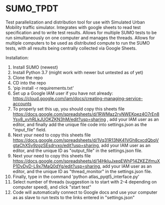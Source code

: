 # SUMO_TPDT
Test parallelization and distribution tool for use with Simulated Urban Mobility traffic simulator. Integrates with google sheets to read test specification and to write test results. Allows for multiple SUMO tests to be run simultaneously on one computer and manages the threads. Allows for multiple computers to be used as distributed compute to run the SUMO tests, with all results being centrally collected via Google Sheets.

Installation:

1. Install SUMO (newest)
2. Install Python 3.7 (might work with newer but untested as of yet)
3. Clone the repo
4. CD into the repo
5. 'pip install -r requirements.txt'
6. Set up a Google IAM user if you have not already: https://cloud.google.com/iam/docs/creating-managing-service-accounts
7. To properly set this up, you should copy this sheets file https://docs.google.com/spreadsheets/d/1RWMaz2ryNWEKpez4O7rEn8Ysy8_xvhRLkJUOKZKN3hM/edit?usp=sharing , add your IAM user as an editor, and finally add the unique file code into settings.json as the "input_file" field. 
8. Next your need to copy this sheets file https://docs.google.com/spreadsheets/d/1Vq31R13NK41VGh8cxcdQbqVgtaChXSy9zgzSEsdrvxo/edit?usp=sharing, add your IAM user as an editor, and the unique ID as "output_file" in the settings.json file.
9. Next your need to copy this sheets file https://docs.google.com/spreadsheets/d/14HkluJxeqEWhP14ZKEZifmuXP1DvDyD-L9x7MaQ0dYg/edit?usp=sharing, add your IAM user as an editor, and the unique ID as "thread_monitor" in the settings.json file.
10. Finally, type in the command 'python atlas_pyqt5_interface.py'
11. Select number of threads (suggestion is to start with 2-4 depending on computer speed), and click "start test"
12. Code will automatically connect to Google docs and use your computer as as slave to run tests to the links entered in "settings.json"
